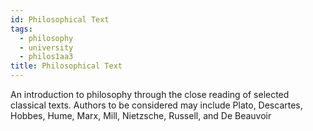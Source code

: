 ```yaml
---
id: Philosophical Text
tags:
  - philosophy
  - university
  - philos1aa3
title: Philosophical Text
---
```


An introduction to philosophy through the close reading of selected classical texts.
Authors to be considered may include Plato, Descartes, Hobbes, Hume, Marx, Mill, Nietzsche, Russell, and De Beauvoir
